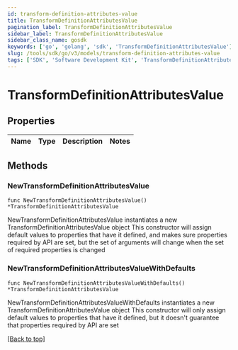 ```yaml
---
id: transform-definition-attributes-value
title: TransformDefinitionAttributesValue
pagination_label: TransformDefinitionAttributesValue
sidebar_label: TransformDefinitionAttributesValue
sidebar_class_name: gosdk
keywords: ['go', 'golang', 'sdk', 'TransformDefinitionAttributesValue'] 
slug: /tools/sdk/go/v3/models/transform-definition-attributes-value
tags: ['SDK', 'Software Development Kit', 'TransformDefinitionAttributesValue']
---
```


# TransformDefinitionAttributesValue

## Properties

Name | Type | Description | Notes
------------ | ------------- | ------------- | -------------

## Methods

### NewTransformDefinitionAttributesValue

`func NewTransformDefinitionAttributesValue() *TransformDefinitionAttributesValue`

NewTransformDefinitionAttributesValue instantiates a new TransformDefinitionAttributesValue object
This constructor will assign default values to properties that have it defined,
and makes sure properties required by API are set, but the set of arguments
will change when the set of required properties is changed

### NewTransformDefinitionAttributesValueWithDefaults

`func NewTransformDefinitionAttributesValueWithDefaults() *TransformDefinitionAttributesValue`

NewTransformDefinitionAttributesValueWithDefaults instantiates a new TransformDefinitionAttributesValue object
This constructor will only assign default values to properties that have it defined,
but it doesn't guarantee that properties required by API are set


[[Back to top]](#) 


